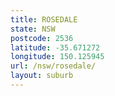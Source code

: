 ```yaml
---
title: ROSEDALE
state: NSW
postcode: 2536
latitude: -35.671272
longitude: 150.125945
url: /nsw/rosedale/
layout: suburb
---
```


